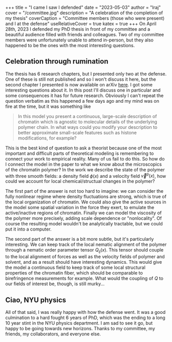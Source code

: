 +++
title = "I came I saw I defended"
date = "2023-05-03"
author = "Iraj"
cover = "/committee.jpg"
description = "A celebration of the completion of my thesis"
coverCaption = "Committee members (those who were present) and I at the defense"
useRelativeCover = true
katex = true
+++
On April 28th, 2023 I defended my PhD thesis in front of my committee and a beautiful audience filled with friends and colleagues. Two of my committee members were unfortunately unable to attend in-person, but they also happened to be the ones with the most interesting questions. 

## Celebration through rumination

The thesis has 6 research chapters, but I presented only two at the defense. One of these is still not published and so I won't discuss it here, but the second chapter I presented is now available on arXiv [here](https://arxiv.org/abs/2305.01052). I got some interesting questions about it. In this post I'll discuss one in particular and some consequences it has for future research. Obviously I can't repeat the question verbatim as this happened a few days ago and my mind was on fire at the time, but it was something like

> In this model you present a continuous, large-scale description of chromatin which is agnostic to molecular details of the underlying polymer chain. In what ways could you modify your description to better approximate small-scale features such as histone modifications, for example?

This is the best kind of question to ask a theorist because one of the most important and difficult parts of theoretical modeling is remembering to connect your work to empirical reality. Many of us fail to do this. So how do I connect the model in the paper to what we know about the microscopics of the chromatin polymer? In the work we describe the state of the polymer with three smooth fields: a density field $\phi(x)$ and a velocity field $\vec v^p(x)$, how could we account for local chemical/structual changes in the polymer? 

The first part of the answer is not too hard to imagine: we can consider the fully nonlinear regime where density fluctuations are strong, which is true of the local organization of chromatin. We could also give the active sources in the model some spatial variation in the force they exert, to emulate the active/inactive regions of chromatin. Finally we can model the viscosity of the polymer more precisely, adding scale dependence or "nonlocality". Of course the resulting model wouldn't be analytically tractable, but we could put it into a computer.

The second part of the answer is a bit more subtle, but it's particularly interesting. We can keep track of the local nematic alignment of the polymer through a nematic order parameter tensor $Q_{ij}(x)$. This tensor should couple to the local alignment of forces as well as the velocity fields of polymer and solvent, and as a result should have interesting dynamics. This would give the model a continuous field to keep track of some local structural properties of the chromatin fiber, which should be comparable to birefringence measurements for example. What would the coupling of $Q$ to our fields of interest be, though, is still murky...

## Ciao, NYU physics

All of that said, I was really happy with how the defense went. It was a good culmination to a hard fought 6 years of PhD, which was the ending to a long 10 year stint in the NYU physics department. I am sad to see it go, but happy to be going towards new horizons. Thanks to my committee, my friends, my collaborators, and everyone else.
